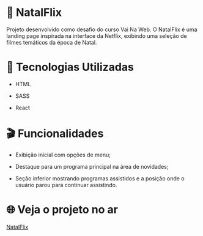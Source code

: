 # 🎄 NatalFlix

Projeto desenvolvido como desafio do curso Vai Na Web. O NatalFlix é uma landing page inspirada na interface da Netflix, exibindo uma seleção de filmes temáticos da época de Natal.

# 🚀 Tecnologias Utilizadas

- HTML

- SASS

- React

# 🎬 Funcionalidades

- Exibição inicial com opções de menu;

- Destaque para um programa principal na área de novidades;

- Seção inferior mostrando programas assistidos e a posição onde o usuário parou para continuar assistindo.

# 🌐 Veja o projeto no ar
[NatalFlix](https://natal-flix-five.vercel.app/)
